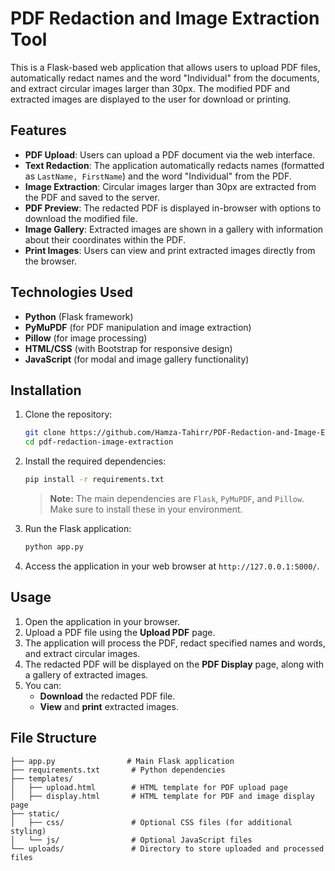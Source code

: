 # PDF Redaction and Image Extraction Tool

This is a Flask-based web application that allows users to upload PDF files, automatically redact names and the word "Individual" from the documents, and extract circular images larger than 30px. The modified PDF and extracted images are displayed to the user for download or printing.

## Features

- **PDF Upload**: Users can upload a PDF document via the web interface.
- **Text Redaction**: The application automatically redacts names (formatted as `LastName, FirstName`) and the word "Individual" from the PDF.
- **Image Extraction**: Circular images larger than 30px are extracted from the PDF and saved to the server.
- **PDF Preview**: The redacted PDF is displayed in-browser with options to download the modified file.
- **Image Gallery**: Extracted images are shown in a gallery with information about their coordinates within the PDF.
- **Print Images**: Users can view and print extracted images directly from the browser.

## Technologies Used

- **Python** (Flask framework)
- **PyMuPDF** (for PDF manipulation and image extraction)
- **Pillow** (for image processing)
- **HTML/CSS** (with Bootstrap for responsive design)
- **JavaScript** (for modal and image gallery functionality)

## Installation

1. Clone the repository:
    ```bash
    git clone https://github.com/Hamza-Tahirr/PDF-Redaction-and-Image-Extraction-Tool.git
    cd pdf-redaction-image-extraction
    ```

2. Install the required dependencies:
    ```bash
    pip install -r requirements.txt
    ```

    > **Note:** The main dependencies are `Flask`, `PyMuPDF`, and `Pillow`. Make sure to install these in your environment.

3. Run the Flask application:
    ```bash
    python app.py
    ```

4. Access the application in your web browser at `http://127.0.0.1:5000/`.

## Usage

1. Open the application in your browser.
2. Upload a PDF file using the **Upload PDF** page.
3. The application will process the PDF, redact specified names and words, and extract circular images.
4. The redacted PDF will be displayed on the **PDF Display** page, along with a gallery of extracted images.
5. You can:
   - **Download** the redacted PDF file.
   - **View** and **print** extracted images.

## File Structure

```plaintext
├── app.py                # Main Flask application
├── requirements.txt       # Python dependencies
├── templates/
│   ├── upload.html        # HTML template for PDF upload page
│   ├── display.html       # HTML template for PDF and image display page
├── static/
│   ├── css/               # Optional CSS files (for additional styling)
│   └── js/                # Optional JavaScript files
└── uploads/               # Directory to store uploaded and processed files
